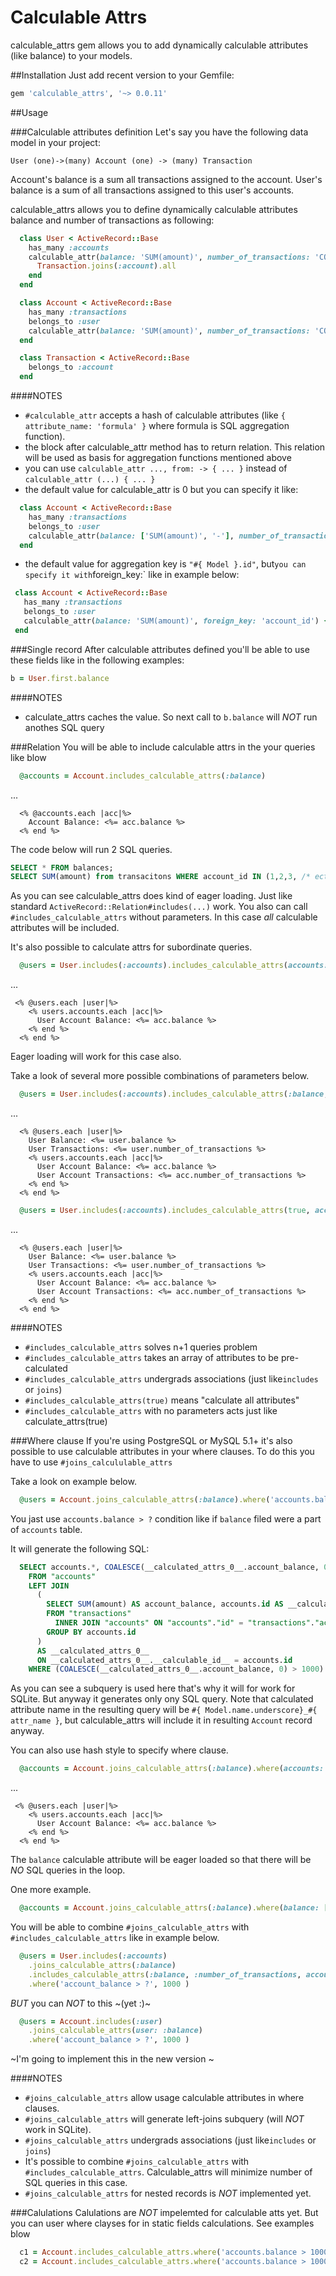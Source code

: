 # Calculable Attrs
calculable_attrs gem allows you to add dynamically calculable attributes (like balance) to your models.

##Installation
Just add recent version to your Gemfile:

```ruby
gem 'calculable_attrs', '~> 0.0.11'
```

##Usage

###Calculable attributes definition
Let's say you have the following data model in your project:

```
User (one)->(many) Account (one) -> (many) Transaction
```

Account's balance is a sum all transactions assigned to the account.
User's balance is a sum of all transactions assigned to this user's accounts.


calculable_attrs allows you to define dynamically calculable attributes balance and number of transactions as following:

```ruby
  class User < ActiveRecord::Base
    has_many :accounts
    calculable_attr(balance: 'SUM(amount)', number_of_transactions: 'COUNT(*)', foreign_key: 'accounts.user_id') do
      Transaction.joins(:account).all
    end
  end
```

```ruby
  class Account < ActiveRecord::Base
    has_many :transactions
    belongs_to :user
    calculable_attr(balance: 'SUM(amount)', number_of_transactions: 'COUNT(*)') { Transaction.joins(:account).all }
  end
```

```ruby
  class Transaction < ActiveRecord::Base
    belongs_to :account
  end
```

####NOTES
 - `#calculable_attr` accepts a hash of calculable attributes (like `{ attribute_name: 'formula' }` where formula is SQL aggregation function).
 - the block after calculable_attr method has to return relation. This relation will be used as basis for aggregation functions mentioned above
 - you can use `calculable_attr ..., from: -> { ... }` instead of `calculable_attr (...) { ... }`
 - the default value for calculable_attr is 0 but you can specify it like:
```ruby
  class Account < ActiveRecord::Base
    has_many :transactions
    belongs_to :user
    calculable_attr(balance: ['SUM(amount)', '-'], number_of_transactions: ['COUNT(*)', nil]) { Transaction.joins(:account).all }
  end
```
 - the default value for aggregation key is `"#{ Model }.id"`, but` you can specify it with `foreign_key:` like in example below:
```ruby
 class Account < ActiveRecord::Base
   has_many :transactions
   belongs_to :user
   calculable_attr(balance: 'SUM(amount)', foreign_key: 'account_id') { Transaction.all }
 end
```

###Single record
After calculable attributes defined you'll be able to use these fields like in the following examples:

```ruby
b = User.first.balance
````

####NOTES
 - calculate_attrs caches the value. So next call to `b.balance` will *NOT* run anothes SQL query

###Relation
You will be able to include calculable attrs in the your queries like blow
```ruby
  @accounts = Account.includes_calculable_attrs(:balance)
```
...

```erb
  <% @accounts.each |acc|%>
    Account Balance: <%= acc.balance %>
  <% end %>
```

The code below will run 2 SQL queries.
```sql
SELECT * FROM balances;
SELECT SUM(amount) from transacitons WHERE account_id IN (1,2,3, /* ect */)
```
As you can see calculable_attrs does kind of eager loading. Just like standard `ActiveRecord::Relation#includes(...)` work.
You also can call `#includes_calculable_attrs` without parameters. In this case *all* calculable attributes will be included.


It's also possible to calculate attrs for subordinate queries.
```ruby
  @users = User.includes(:accounts).includes_calculable_attrs(accounts: :balance)
```
...

```erb
 <% @users.each |user|%>
    <% users.accounts.each |acc|%>
      User Account Balance: <%= acc.balance %>
    <% end %>
  <% end %>
```
Eager loading will work for this case also.

Take a look of several more possible combinations of parameters below.
```ruby
  @users = User.includes(:accounts).includes_calculable_attrs(:balance, :number_of_transactions, accounts: [:balance, :number_of_transactions])
```
...

```erb
  <% @users.each |user|%>
    User Balance: <%= user.balance %>
    User Transactions: <%= user.number_of_transactions %>
    <% users.accounts.each |acc|%>
      User Account Balance: <%= acc.balance %>
      User Account Transactions: <%= acc.number_of_transactions %>
    <% end %>
  <% end %>
```

```ruby
  @users = User.includes(:accounts).includes_calculable_attrs(true, accounts: true)
```
...

```erb
  <% @users.each |user|%>
    User Balance: <%= user.balance %>
    User Transactions: <%= user.number_of_transactions %>
    <% users.accounts.each |acc|%>
      User Account Balance: <%= acc.balance %>
      User Account Transactions: <%= acc.number_of_transactions %>
    <% end %>
  <% end %>
```

####NOTES
 - `#includes_calculable_attrs` solves n+1 queries problem
 - `#includes_calculable_attrs` takes an array of attributes to be pre-calculated
 - `#includes_calculable_attrs` undergrads associations (just like`includes` or `joins`)
 - `#includes_calculable_attrs(true)` means "calculate all attributes"
 - `#includes_calculable_attrs` with no parameters acts just like calculate_attrs(true)

###Where clause
If you're using PostgreSQL or MySQL 5.1+ it's also possible to use calculable attributes in your where clauses.
To do this you have to use `#joins_calcululable_attrs`

Take a look on example below.
```ruby
  @users = Account.joins_calculable_attrs(:balance).where('accounts.balance > ?', 1000 )
```
You jast use `accounts.balance > ?` condition like if `balance` filed were a part of `accounts` table.

It will generate the following SQL:
```sql
  SELECT accounts.*, COALESCE(__calculated_attrs_0__.account_balance, 0) AS account_balance
    FROM "accounts"
    LEFT JOIN
      (
        SELECT SUM(amount) AS account_balance, accounts.id AS __calculable_id__
        FROM "transactions"
          INNER JOIN "accounts" ON "accounts"."id" = "transactions"."account_id"
        GROUP BY accounts.id
      )
      AS __calculated_attrs_0__
      ON __calculated_attrs_0__.__calculable_id__ = accounts.id
    WHERE (COALESCE(__calculated_attrs_0__.account_balance, 0) > 1000)

```
As you can see a subquery is used here that's why it will for work for SQLite. But anyway it generates only ony SQL query.
Note that calculated attribute name in the resulting query will be `#{ Model.name.underscore}_#{ attr_name }`,
but calculable_attrs will include it in resulting `Account` record anyway.

You can also use hash style to specify where clause.
```ruby
  @accounts = Account.joins_calculable_attrs(:balance).where(accounts: { balance: [50..100] })
```
...

```erb
 <% @users.each |user|%>
    <% users.accounts.each |acc|%>
      User Account Balance: <%= acc.balance %>
    <% end %>
  <% end %>
```
The `balance` calculable attribute will be eager loaded so that there will be *NO* SQL queries in the loop.

One more example.
```ruby
  @accounts = Account.joins_calculable_attrs(:balance).where(balance: [50..100])
```



You will be able to combine `#joins_calculable_attrs` with `#includes_calculable_attrs` like in example below.

```ruby
  @users = User.includes(:accounts)
    .joins_calculable_attrs(:balance)
    .includes_calculable_attrs(:balance, :number_of_transactions, accounts: [:balance, :number_of_transactions])
    .where('account_balance > ?', 1000 )
```
*BUT* you can *NOT* to this ~(yet :)~
```ruby
  @users = Account.includes(:user)
    .joins_calculable_attrs(user: :balance)
    .where('account_balance > ?', 1000 )
```
~I'm going to implement this in the new version ~

####NOTES
 - `#joins_calculable_attrs` allow usage calculable attributes in where clauses.
 - `#joins_calculable_attrs` will generate left-joins subquery (will *NOT* work in SQLite).
 - `#joins_calculable_attrs` undergrads associations (just like`includes` or `joins`)
 - It's possible to combine `#joins_calculable_attrs` with `#includes_calculable_attrs`. Calculable_attrs will minimize number of SQL queries in this case.
 - `#joins_calculable_attrs` for nested records is *NOT* implemented yet.

###Calulations
Calulations are *NOT* impelemted for calculable atts yet. But you can user where clayses for in static fields calculations.
See examples blow

```ruby
  c1 = Account.includes_calculable_attrs.where('accounts.balance > 1000').count(*)
  c2 = Account.includes_calculable_attrs.where('accounts.balance > 1000').min(:id)
```